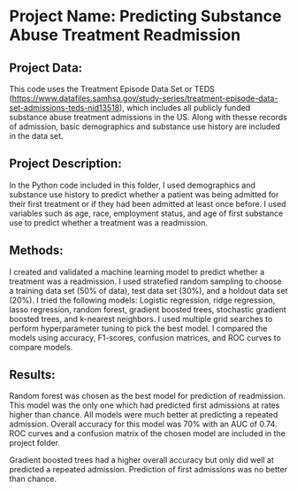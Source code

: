 # Project Name: Predicting Substance Abuse Treatment Readmission

## Project Data:
This code uses the Treatment Episode Data Set or TEDS (https://www.datafiles.samhsa.gov/study-series/treatment-episode-data-set-admissions-teds-nid13518), which includes all publicly funded substance abuse treatment admissions in the US. Along with thesse records of admission, basic demographics and substance use history are included in the data set.

## Project Description:
In the Python code included in this folder, I used demographics and substance use history to predict whether a patient was being admitted for their first treatment or if they had been admitted at least once before. I used variables such as age, race, employment status, and age of first substance use to predict whether a treatment was a readmission.

## Methods:
I created and validated a machine learning model to predict whether a treatment was a readmission. I used stratefied random sampling to choose a training data set (50% of data), test data set (30%), and a holdout data set (20%). I tried the following models: Logistic regression, ridge regression, lasso regression, random forest, gradient boosted trees, stochastic gradient boosted trees, and k-nearest neighbors. I used multiple grid searches to perform hyperparameter tuning to pick the best model. I compared the models using accuracy, F1-scores, confusion matrices, and ROC curves to compare models.

## Results:
Random forest was chosen as the best model for prediction of readmission. This model was the only one which had predicted first admissions at rates higher than chance. All models were much better at predicting a repeated admission. Overall accuracy for this model was 70% with an AUC of 0.74. ROC curves and a confusion matrix of the chosen model are included in the project folder.

Gradient boosted trees had a higher overall accuracy but only did well at predicted a repeated admission. Prediction of first admissions was no better than chance.
